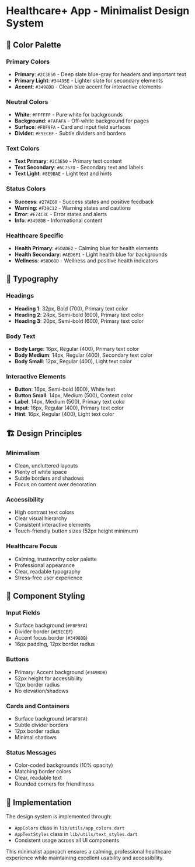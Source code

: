 # Healthcare+ App - Minimalist Design System

## 🎨 Color Palette

### Primary Colors

- **Primary**: `#2C3E50` - Deep slate blue-gray for headers and important text
- **Primary Light**: `#34495E` - Lighter slate for secondary elements
- **Accent**: `#3498DB` - Clean blue accent for interactive elements

### Neutral Colors

- **White**: `#FFFFFF` - Pure white for backgrounds
- **Background**: `#FAFAFA` - Off-white background for pages
- **Surface**: `#F8F9FA` - Card and input field surfaces
- **Divider**: `#E9ECEF` - Subtle dividers and borders

### Text Colors

- **Text Primary**: `#2C3E50` - Primary text content
- **Text Secondary**: `#6C757D` - Secondary text and labels
- **Text Light**: `#8E9BAE` - Light text and hints

### Status Colors

- **Success**: `#27AE60` - Success states and positive feedback
- **Warning**: `#F39C12` - Warning states and cautions
- **Error**: `#E74C3C` - Error states and alerts
- **Info**: `#3498DB` - Informational content

### Healthcare Specific

- **Health Primary**: `#5DADE2` - Calming blue for health elements
- **Health Secondary**: `#AED6F1` - Light health blue for backgrounds
- **Wellness**: `#58D68D` - Wellness and positive health indicators

## 📝 Typography

### Headings

- **Heading 1**: 32px, Bold (700), Primary text color
- **Heading 2**: 24px, Semi-bold (600), Primary text color
- **Heading 3**: 20px, Semi-bold (600), Primary text color

### Body Text

- **Body Large**: 16px, Regular (400), Primary text color
- **Body Medium**: 14px, Regular (400), Secondary text color
- **Body Small**: 12px, Regular (400), Light text color

### Interactive Elements

- **Button**: 16px, Semi-bold (600), White text
- **Button Small**: 14px, Medium (500), Context color
- **Label**: 14px, Medium (500), Primary text color
- **Input**: 16px, Regular (400), Primary text color
- **Hint**: 16px, Regular (400), Light text color

## 🏗️ Design Principles

### Minimalism

- Clean, uncluttered layouts
- Plenty of white space
- Subtle borders and shadows
- Focus on content over decoration

### Accessibility

- High contrast text colors
- Clear visual hierarchy
- Consistent interactive elements
- Touch-friendly button sizes (52px height minimum)

### Healthcare Focus

- Calming, trustworthy color palette
- Professional appearance
- Clear, readable typography
- Stress-free user experience

## 🎯 Component Styling

### Input Fields

- Surface background (`#F8F9FA`)
- Divider border (`#E9ECEF`)
- Accent focus border (`#3498DB`)
- 16px padding, 12px border radius

### Buttons

- Primary: Accent background (`#3498DB`)
- 52px height for accessibility
- 12px border radius
- No elevation/shadows

### Cards and Containers

- Surface background (`#F8F9FA`)
- Subtle divider borders
- 12px border radius
- Minimal shadows

### Status Messages

- Color-coded backgrounds (10% opacity)
- Matching border colors
- Clear, readable text
- Rounded corners for friendliness

## 🔄 Implementation

The design system is implemented through:

- `AppColors` class in `lib/utils/app_colors.dart`
- `AppTextStyles` class in `lib/utils/text_styles.dart`
- Consistent usage across all UI components

This minimalist approach ensures a calming, professional healthcare experience while maintaining excellent usability and accessibility.
